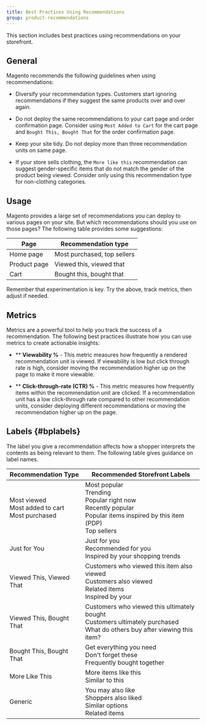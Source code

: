 ```yaml
---
title: Best Practices Using Recommendations
group: product-recommendations
---
```


This section includes best practices using recommendations on your storefront.

## General

Magento recommends the following guidelines when using recommendations:

-  Diversify your recommendation types. Customers start ignoring recommendations if they suggest the same products over and over again.

-  Do not deploy the same recommendations to your cart page and order confirmation page. Consider using `Most Added to Cart` for the cart page and `Bought This, Bought That` for the order confirmation page.

-  Keep your site tidy. Do not deploy more than three recommendation units on same page.

-  If your store sells clothing, the `More like this` recommendation can suggest gender-specific items that do not match the gender of the product being viewed. Consider only using this recommendation type for non-clothing categories.

## Usage

Magento provides a large set of recommendations you can deploy to various pages on your site. But which recommendations should you use on those pages? The following table provides some suggestions:

|**Page**|**Recommendation type**|
|---|---|
|Home page|Most purchased, top sellers|
|Product page|Viewed this, viewed that|
|Cart|Bought this, bought that|

Remember that experimentation is key. Try the above, track metrics, then adjust if needed.

## Metrics

Metrics are a powerful tool to help you track the success of a recommendation. The following best practices illustrate how you can use metrics to create actionable insights:

-  ** **Viewability %** - This metric measures how frequently a rendered recommendation unit is viewed. If viewability is low but click through rate is high, consider moving the recommendation higher up on the page to make it more viewable.

-  ** **Click-through-rate (CTR) %** - This metric measures how frequently items within the recommendation unit are clicked. If a recommendation unit has a low click-through rate compared to other recommendation units, consider deploying different recommendations or moving the recommendation higher up on the page.

## Labels {#bplabels}

The label you give a recommendation affects how a shopper interprets the contents as being relevant to them. The following table gives guidance on label names.

|**Recommendation Type**|**Recommended Storefront Labels**|
|---|---|
|Most viewed<br> Most added to cart<br>Most purchased|Most popular<br>Trending<br>Popular right now<br>Recently popular<br>Popular items inspired by this item (PDP)<br>Top sellers|
|Just for You|Just for you<br>Recommended for you<br>Inspired by your shopping trends|
|Viewed This, Viewed That|Customers who viewed this item also viewed<br>Customers also viewed<br>Related items<br>Inspired by your|
|Viewed This, Bought That|Customers who viewed this ultimately bought<br>Customers ultimately purchased<br>What do others buy after viewing this item?|
|Bought This, Bought That|Get everything you need<br>Don't forget these<br>Frequently bought together|
|More Like This|More items like this<br>Similar to this|
|Generic|You may also like<br>Shoppers also liked<br>Similar options<br>Related items|
